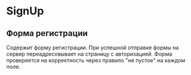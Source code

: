 # SignUp
## Форма регистрации

Содержит форму регистрации. При успешной отправке формы на сервер переадресовывает на страницу с авторизацией. Форма проверяется на корректность через правило "не пустое" на каждом поле.
